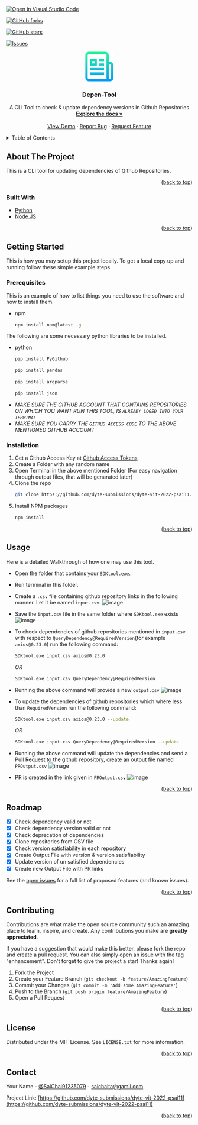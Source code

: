 [![Open in Visual Studio Code](https://classroom.github.com/assets/open-in-vscode-c66648af7eb3fe8bc4f294546bfd86ef473780cde1dea487d3c4ff354943c9ae.svg)](https://classroom.github.com/online_ide?assignment_repo_id=7956984&assignment_repo_type=AssignmentRepo)
<div id="top"></div>
<!--
*** Thanks for checking out the Best-README-Template. If you have a suggestion
*** that would make this better, please fork the repo and create a pull request
*** or simply open an issue with the tag "enhancement".
*** Don't forget to give the project a star!
*** Thanks again! Now go create something AMAZING! :D
-->



<!-- PROJECT SHIELDS -->
<!--
*** I'm using markdown "reference style" links for readability.
*** Reference links are enclosed in brackets [ ] instead of parentheses ( ).
*** See the bottom of this document for the declaration of the reference variables
*** for contributors-url, forks-url, etc. This is an optional, concise syntax you may use.
*** https://www.markdownguide.org/basic-syntax/#reference-style-links
-->
<!-- [![Contributors][contributors-shield]][contributors-url] -->
[![GitHub forks](https://img.shields.io/github/forks/dyte-submissions/dyte-vit-2022-psai11?style=for-the-badge&logo=git)](https://github.com/dyte-submissions/dyte-vit-2022-psai11/network)
<!-- [![Forks][forks-shield]][forks-url] -->
[![GitHub stars](https://img.shields.io/github/stars/dyte-submissions/dyte-vit-2022-psai11?style=for-the-badge)](https://github.com/dyte-submissions/dyte-vit-2022-psai11/stargazers)
<!-- [![Stargazers][stars-shield]][stars-url] -->
[![Issues](https://img.shields.io/github/issues/dyte-submissions/dyte-vit-2022-psai11?style=for-the-badge&label=Issues)](https://github.com/dyte-submissions/dyte-vit-2022-psai11)
<!-- [![Issues][issues-shield]][issues-url] -->
<!-- [![MIT License](https://img.shields.io/github/issues/dyte-submissions/dyte-vit-2022-psai11?style=for-the-badge&label=Issues)][https://github.com/dyte-submissions/dyte-vit-2022-psai11/blob/master/LICENSE.txt] -->
<!-- [![LinkedIn][linkedin-shield]][https://www.linkedin.com/in/psai-67b54b1a2/] -->



<!-- dyte-submissions/dyte-vit-2022-psai11 -->
<!-- PROJECT LOGO -->
<div align="center">
  <a href="https://github.com/github_username/repo_name">
    <img src="images/logo.png" alt="Logo" width="80" height="80">
  </a>

<h3 align="center">Depen-Tool</h3>

  <p align="center">
    A CLI Tool to check & update dependency versions in Github Repositories
    <br />
    <a href="https://github.com/dyte-submissions/dyte-vit-2022-psai11"><strong>Explore the docs »</strong></a>
    <br />
    <br />
    <a href="https://github.com/dyte-submissions/dyte-vit-2022-psai11">View Demo</a>
    ·
    <a href="https://github.com/dyte-submissions/dyte-vit-2022-psai11/issues">Report Bug</a>
    ·
    <a href="https://github.com/dyte-submissions/dyte-vit-2022-psai11/issues">Request Feature</a>
  </p>
</div>



<!-- TABLE OF CONTENTS -->
<details>
  <summary>Table of Contents</summary>
  <ol>
    <li>
      <a href="#about-the-project">About The Project</a>
      <ul>
        <li><a href="#built-with">Built With</a></li>
      </ul>
    </li>
    <li>
      <a href="#getting-started">Getting Started</a>
      <ul>
        <li><a href="#prerequisites">Prerequisites</a></li>
        <li><a href="#installation">Installation</a></li>
      </ul>
    </li>
    <li><a href="#usage">Usage</a></li>
    <li><a href="#roadmap">Roadmap</a></li>
    <li><a href="#contributing">Contributing</a></li>
    <li><a href="#license">License</a></li>
    <li><a href="#contact">Contact</a></li>
<!--     <li><a href="#acknowledgments">Acknowledgments</a></li> -->
  </ol>
</details>



<!-- ABOUT THE PROJECT -->
## About The Project

<!-- [![Product Name Screen Shot][product-screenshot]](https://example.com) -->

This is a CLI tool for updating dependencies of Github Repositories.

<p align="right">(<a href="#top">back to top</a>)</p>



### Built With

<!-- * [Next.js](https://nextjs.org/) -->
<!-- * [React.js](https://reactjs.org/) -->
<!-- * [Vue.js](https://vuejs.org/) -->
<!-- * [Angular](https://angular.io/) -->
<!-- * [Svelte](https://svelte.dev/)
* [Laravel](https://laravel.com)
* [Bootstrap](https://getbootstrap.com)
* [JQuery](https://jquery.com) -->
* [Python](https://www.python.org/)
* [Node.JS](https://nodejs.org/en/)

<p align="right">(<a href="#top">back to top</a>)</p>



<!-- GETTING STARTED -->
## Getting Started

This is how you may setup this project locally.
To get a local copy up and running follow these simple example steps.

### Prerequisites

This is an example of how to list things you need to use the software and how to install them.
* npm
  ```sh
  npm install npm@latest -g
  ```
The following are some necessary python libraries to be installed.
* python
  ```sh
  pip install PyGithub
  ```
  ```sh
  pip install pandas
  ```
  ```sh
  pip install argparse
  ```
  ```sh
  pip install json
  ```
 * _MAKE SURE THE GITHUB ACCOUNT THAT CONTAINS REPOSITORIES ON WHICH YOU WANT RUN THIS TOOL, IS `ALREADY LOGED INTO YOUR TERMINAL`_
 * _MAKE SURE YOU CARRY THE `GITHUB ACCESS CODE` TO THE ABOVE MENTIONED GITHUB ACCOUNT_
  

### Installation

1. Get a Github Access Key at [Github Access Tokens](https://github.com/settings/tokens)
2. Create a Folder with any random name
3. Open Terminal in the above mentioned Folder (For easy navigation through output files, that will be genarated later)
4. Clone the repo
   ```sh
   git clone https://github.com/dyte-submissions/dyte-vit-2022-psai11.git
   ```
5. Install NPM packages
   ```sh
   npm install
   ```
<!-- 4. Enter your API in `config.js`
   ```js
   const API_KEY = 'ENTER YOUR API';
   ```
 -->
<p align="right">(<a href="#top">back to top</a>)</p>



<!-- USAGE EXAMPLES -->
## Usage

Here is a detailed Walkthrough of how one may use this tool.<br>
* Open the folder that contains your `SDKtool.exe`.
* Run terminal in this folder.
* Create a `.csv` file containing github repository links in the following manner. Let it be named `input.csv`.
![image](https://user-images.githubusercontent.com/61933732/171466662-cd9f33b2-ffcc-412f-9530-18c461f024b6.png)
* Save the `input.csv` file in the same folder where `SDKtool.exe` exists
![image](https://user-images.githubusercontent.com/61933732/171467074-0bf290c9-9206-49e3-90cd-d5963ca321ae.png)
* To check dependencies of github repositories mentioned in `input.csv` with respect to `QueryDependency@RequiredVersion`(for example `axios@0.23.0`) run the following command:
  ```sh
  SDKtool.exe input.csv axios@0.23.0
  ```
  _OR_
  ```sh
  SDKtool.exe input.csv QueryDependency@RequiredVersion
  ```
* Running the above command will provide a new `output.csv`
![image](https://user-images.githubusercontent.com/61933732/171467595-fcf9c294-65db-430a-b41a-ba6ad6481915.png)
* To update the dependencies of github repositories which where less than `RequiredVersion` run the following command:
  ```sh
  SDKtool.exe input.csv axios@0.23.0 --update
  ```
  _OR_
  ```sh
  SDKtool.exe input.csv QueryDependency@RequiredVersion --update
  ```
* Running the above command will update the dependencies and send a Pull Request to the github repository, create an output file named `PROutput.csv`
![image](https://user-images.githubusercontent.com/61933732/171468974-f4c66cae-8d37-4ad8-ad53-18434282eed4.png)

* PR is created in the link given in `PROutput.csv`
![image](https://user-images.githubusercontent.com/61933732/171470644-2b2bc7ba-ca74-42b1-9907-1ae6f59cfccf.png)

<!-- _For more examples, please refer to the [Documentation](https://example.com)_ -->

<p align="right">(<a href="#top">back to top</a>)</p>



<!-- ROADMAP -->
## Roadmap

- [x] Check dependency valid or not
- [x] Check dependency version valid or not
- [x] Check deprecation of dependencies
- [x] Clone repositories from CSV file
- [x] Check version satisfiability in each repository
- [x] Create Output File with version & version satisfiability 
- [x] Update version of un satisfied dependencies
- [x] Create new Output File with PR links 

See the [open issues](https://github.com/dyte-submissions/dyte-vit-2022-psai11/issues) for a full list of proposed features (and known issues).

<p align="right">(<a href="#top">back to top</a>)</p>



<!-- CONTRIBUTING -->
## Contributing

Contributions are what make the open source community such an amazing place to learn, inspire, and create. Any contributions you make are **greatly appreciated**.

If you have a suggestion that would make this better, please fork the repo and create a pull request. You can also simply open an issue with the tag "enhancement".
Don't forget to give the project a star! Thanks again!

1. Fork the Project
2. Create your Feature Branch (`git checkout -b feature/AmazingFeature`)
3. Commit your Changes (`git commit -m 'Add some AmazingFeature'`)
4. Push to the Branch (`git push origin feature/AmazingFeature`)
5. Open a Pull Request

<p align="right">(<a href="#top">back to top</a>)</p>



<!-- LICENSE -->
## License

Distributed under the MIT License. See `LICENSE.txt` for more information.

<p align="right">(<a href="#top">back to top</a>)</p>



<!-- CONTACT -->
## Contact

Your Name - [@SaiChai91235079](https://twitter.com/SaiChai91235079) - saichaita@gamil.com

Project Link: [https://github.com/dyte-submissions/dyte-vit-2022-psai11](https://github.com/dyte-submissions/dyte-vit-2022-psai11)

<p align="right">(<a href="#top">back to top</a>)</p>



<!-- ACKNOWLEDGMENTS -->
<!-- ## Acknowledgments -->

<!-- * []() -->
<!-- * []() -->
<!-- * []() -->

<!-- <p align="right">(<a href="#top">back to top</a>)</p> -->



<!-- MARKDOWN LINKS & IMAGES -->
<!-- https://www.markdownguide.org/basic-syntax/#reference-style-links -->
[contributors-shield]: https://img.shields.io/github/contributors/github_username/repo_name.svg?style=for-the-badge
[contributors-url]: https://github.com/github_username/repo_name/graphs/contributors
[forks-shield]: https://img.shields.io/github/forks/github_username/repo_name.svg?style=for-the-badge
[forks-url]: https://github.com/github_username/repo_name/network/members
[stars-shield]: https://img.shields.io/github/stars/github_username/repo_name.svg?style=for-the-badge
[stars-url]: https://github.com/github_username/repo_name/stargazers
[issues-shield]: https://img.shields.io/github/issues/github_username/repo_name.svg?style=for-the-badge
[issues-url]: https://github.com/github_username/repo_name/issues
[license-shield]: https://img.shields.io/github/license/github_username/repo_name.svg?style=for-the-badge
[license-url]: https://github.com/github_username/repo_name/blob/master/LICENSE.txt
[linkedin-shield]: https://img.shields.io/badge/-LinkedIn-black.svg?style=for-the-badge&logo=linkedin&colorB=555
[linkedin-url]: https://linkedin.com/in/linkedin_username
[product-screenshot]: images/screenshot.png
